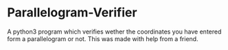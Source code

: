 # Parallelogram-Verifier
A python3 program which verifies wether the coordinates you have entered form a parallelogram or not. This was made with help from a friend.
